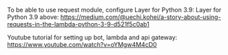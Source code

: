 
To be able to use request module, configure Layer for Python 3.9: Layer for Python 3.9 above: https://medium.com/@uechi.kohei/a-story-about-using-requests-in-the-lambda-python-3-9-d521f5c0ab1 

Youtube tutorial for setting up bot, lambda and api gateway: https://www.youtube.com/watch?v=oYMgw4M4cD0 
